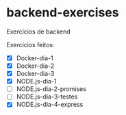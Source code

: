 # backend-exercises
Exercícios de backend

Exercícios feitos:

 - [x] Docker-dia-1
 - [x] Docker-dia-2
 - [x] Docker-dia-3
 - [x] NODE.js-dia-1
 - [ ] NODE.js-dia-2-promises
 - [ ] NODE.js-dia-3-testes
 - [x] NODE.js-dia-4-express
